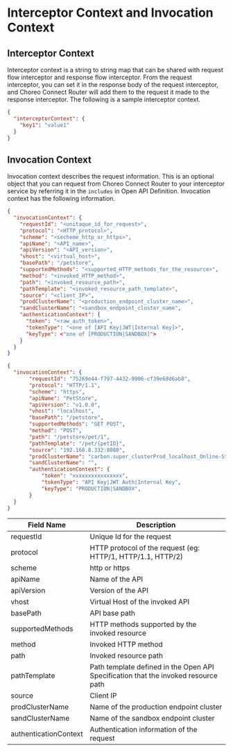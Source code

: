 # Interceptor Context and Invocation Context

## Interceptor Context

Interceptor context is a string to string map that can be shared with request flow interceptor and response flow interceptor.
From the request interceptor, you can set it in the response body of the request interceptor, and Choreo Connect Router will add them
to the request it made to the response interceptor. The following is a sample interceptor context.

```json
{
  "interceptorContext": {
    "key1": "value1"
  }
}
```

## Invocation Context

Invocation context describes the request information. This is an optional object that you can request from
Choreo Connect Router to your interceptor service by referring it in the `includes` in Open API Definition.
Invocation context has the following information.

``` json tab="Format"
{
  "invocationContext": {
    "requestId": "<unitaque_id_for_request>",
    "protocol": "<HTTP_protocol>",
    "scheme": "<secheme_http_or_https>",
    "apiName": "<API_name>",
    "apiVersion": "<API_version>",
    "vhost": "<virtual_host>",
    "basePath": "/petstore",
    "supportedMethods": "<supported_HTTP_methods_for_the_resource>",
    "method": "<invoked_HTTP_method>",
    "path": "<invoked_resource_path>",
    "pathTemplate": "<invoked_resource_path_template>",
    "source": "<client_IP>",
    "prodClusterName": "<production_endpoint_cluster_name>",
    "sandClusterName": "<sandbox_endpoint_cluster_name",
    "authenticationContext": {
      "token": "<raw_auth_token>",
      "tokenType": "<one of [API Key|JWT|Internal Key]>",
      "keyType": <"one of [PRODUCTION|SANDBOX]">
    }
  }
}
```

``` json tab="Sample"
{
  "invocationContext": {
       "requestId": "75269e44-f797-4432-9906-cf39e68d6ab8",
       "protocol": "HTTP/1.1",
       "scheme": "https",
       "apiName": "PetStore",
       "apiVersion": "v1.0.0",
       "vhost": "localhost",
       "basePath": "/petstore",
       "supportedMethods": "GET POST",
       "method": "POST",
       "path": "/petstore/pet/1",
       "pathTemplate": "/pet/{petID}",
       "source": "192.168.8.332:8080",
       "prodClusterName": "carbon.super_clusterProd_localhost_Online-Storev1.0.0",
       "sandClusterName": "",
       "authenticationContext": {
           "token": "xxxxxxxxxxxxxxxx",
           "tokenType": "API Key|JWT Auth|Internal Key",
           "keyType": "PRODUCTION|SANDBOX",
       }
  }
}
```

| Field Name            | Description                                                                        |
|-----------------------|------------------------------------------------------------------------------------|
| requestId             | Unique Id for the request                                                          |
| protocol              | HTTP protocol of the request (eg: HTTP/1, HTTP/1.1, HTTP/2)                        |
| scheme                | http or https                                                                      |
| apiName               | Name of the API                                                                    |
| apiVersion            | Version of the API                                                                 |
| vhost                 | Virtual Host of the invoked API                                                    |
| basePath              | API base path                                                                      |
| supportedMethods      | HTTP methods supported by the invoked resource                                     |
| method                | Invoked HTTP method                                                                |
| path                  | Invoked resource path                                                              |
| pathTemplate          | Path template defined in the Open API Specification that the invoked resource path |
| source                | Client IP                                                                          |
| prodClusterName       | Name of the production endpoint cluster                                            |
| sandClusterName       | Name of the sandbox endpoint cluster                                               |
| authenticationContext | Authentication information of the request                                          |
